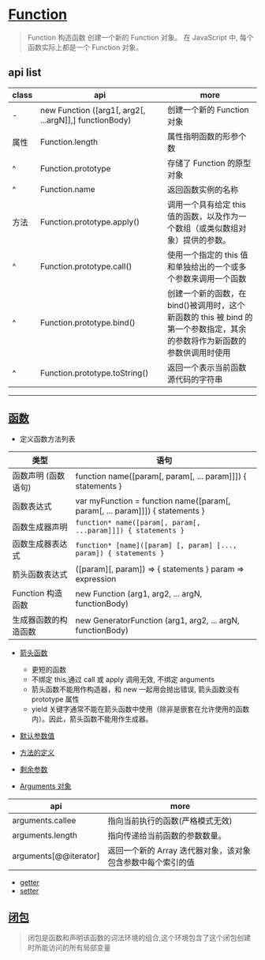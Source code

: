 # [Function](https://developer.mozilla.org/zh-CN/docs/Web/JavaScript/Reference/Global_Objects/Function)

> Function 构造函数 创建一个新的 Function 对象。 在 JavaScript 中, 每个函数实际上都是一个 Function 对象。

## api list

| class | api                                                    | more                                                                                                                      |
| ----- | ------------------------------------------------------ | ------------------------------------------------------------------------------------------------------------------------- |
| -     | new Function ([arg1[, arg2[, ...argN]],] functionBody) | 创建一个新的 Function 对象                                                                                                |
| 属性  | Function.length                                        | 属性指明函数的形参个数                                                                                                    |
| ^     | Function.prototype                                     | 存储了 Function 的原型对象                                                                                                |
| ^     | Function.name                                          | 返回函数实例的名称                                                                                                        |
| 方法  | Function.prototype.apply()                             | 调用一个具有给定 this 值的函数，以及作为一个数组（或类似数组对象）提供的参数。                                            |
| ^     | Function.prototype.call()                              | 使用一个指定的 this 值和单独给出的一个或多个参数来调用一个函数                                                            |
| ^     | Function.prototype.bind()                              | 创建一个新的函数，在 bind()被调用时，这个新函数的 this 被 bind 的第一个参数指定，其余的参数将作为新函数的参数供调用时使用 |
| ^     | Function.prototype.toString()                          | 返回一个表示当前函数源代码的字符串                                                                                        |

---

## [函数](https://developer.mozilla.org/zh-CN/docs/Web/JavaScript/Reference/Functions)

- 定义函数方法列表

| 类型                 | 语句                                                                         |
| -------------------- | ---------------------------------------------------------------------------- |
| 函数声明 (函数语句)  | function name([param[, param[, ... param]]]) { statements }                  |
| 函数表达式           | var myFunction = function name([param[, param[, ... param]]]) { statements } |
| 函数生成器声明       | `function* name([param[, param[, ...param]]]) { statements }`                |
| 函数生成器表达式     | `function* [name]([param] [, param] [..., param]) { statements }`            |
| 箭头函数表达式       | ([param][, param]) => { statements } param => expression                     |
| Function 构造函数    | new Function (arg1, arg2, ... argN, functionBody)                            |
| 生成器函数的构造函数 | new GeneratorFunction (arg1, arg2, ... argN, functionBody)                   |

- [箭头函数](https://developer.mozilla.org/zh-CN/docs/Web/JavaScript/Reference/Functions/Arrow_functions)

  - 更短的函数
  - 不绑定 this,通过 call 或 apply 调用无效, 不绑定 arguments
  - 箭头函数不能用作构造器，和 new 一起用会抛出错误, 箭头函数没有 prototype 属性
  - yield 关键字通常不能在箭头函数中使用（除非是嵌套在允许使用的函数内）。因此，箭头函数不能用作生成器。

- [默认参数值](https://developer.mozilla.org/zh-CN/docs/Web/JavaScript/Reference/Functions/Default_parameters)
- [方法的定义](https://developer.mozilla.org/zh-CN/docs/Web/JavaScript/Reference/Functions/Method_definitions)
- [剩余参数](https://developer.mozilla.org/zh-CN/docs/Web/JavaScript/Reference/Functions/Rest_parameters)

- [Arguments 对象](https://developer.mozilla.org/zh-CN/docs/Web/JavaScript/Reference/Functions/arguments)

| api                   | more                                                        |
| --------------------- | ----------------------------------------------------------- |
| arguments.callee      | 指向当前执行的函数(严格模式无效)                            |
| arguments.length      | 指向传递给当前函数的参数数量。                              |
| arguments[@@iterator] | 返回一个新的 Array 迭代器对象，该对象包含参数中每个索引的值 |

- [getter](https://developer.mozilla.org/zh-CN/docs/Web/JavaScript/Reference/Functions/get)
- [setter](https://developer.mozilla.org/zh-CN/docs/Web/JavaScript/Reference/Functions/set)

## [闭包](https://developer.mozilla.org/zh-CN/docs/Web/JavaScript/Closures)

> 闭包是函数和声明该函数的词法环境的组合,这个环境包含了这个闭包创建时所能访问的所有局部变量
